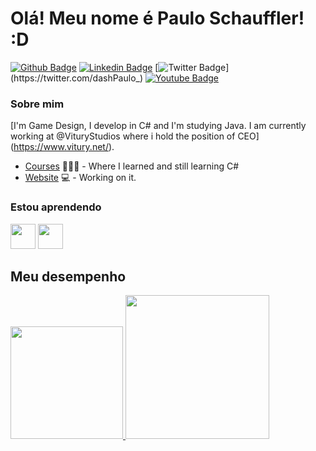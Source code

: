 # Olá! Meu nome é Paulo Schauffler! :D

[![Github Badge](https://img.shields.io/badge/-Github-000?style=flat-square&logo=Github&logoColor=white&link=https://github.com/dashPaulo)](https://github.com/dashPaulo)
[![Linkedin Badge](https://img.shields.io/badge/-LinkedIn-blue?style=flat-square&logo=Linkedin&logoColor=white&link=https://www.linkedin.com/in/pauloschauffler/)](https://www.linkedin.com/in/pauloschauffler/)
[![Twitter Badge](https://img.shields.io/badge/-Twitter-1ca0f1?style=flat-square&labelColor=1ca0f1&logo=twitter&logoColor=white&link=https://twitter.com/dashPaulo_)](https://twitter.com/dashPaulo_)
[![Youtube Badge](https://img.shields.io/badge/-YouTube-ff0000?style=flat-square&labelColor=ff0000&logo=youtube&logoColor=white&link=https://www.youtube.com/user/dashPaulo)](https://www.youtube.com/user/dashPaulo)

### Sobre mim
[I'm Game Design, I develop in C# and I'm studying Java. I am currently working at @VituryStudios where i hold the position of CEO] (https://www.vitury.net/).

- [Courses](https:/senac.br) 👨🏼‍🏫 - Where I learned and still learning C#
- [Website](https://vitury.net/) 💻 - Working on it.

### Estou aprendendo

<img src="https://cdn.jsdelivr.net/gh/devicons/devicon/icons/java/java-original.svg" width="40" height="40"/> <img src="https://cdn.jsdelivr.net/gh/devicons/devicon/icons/csharp/csharp-original.svg" width="40" height="40"/>

## Meu desempenho

<div>
<a href="https://github.com/dashPaulo">
<img height="180em" src="https://github-readme-stats.vercel.app/api/top-langs/?username=dashPaulo&layout=compact&langs_count=7&theme=merko"/>
<img height="230em" src="https://github-readme-stats.vercel.app/api?username=dashPaulo&show_icons=true&theme=merko&include_all_commits=true&count_private=true"/>
</div>
         

          
